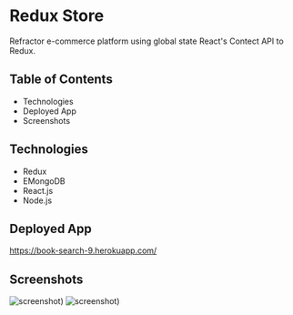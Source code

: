 # Redux Store
Refractor e-commerce platform using global state React's Contect API to Redux.

## Table of Contents
* Technologies
* Deployed App
* Screenshots

## Technologies
* Redux
* EMongoDB
* React.js
* Node.js

## Deployed App

https://book-search-9.herokuapp.com/

## Screenshots

![screenshot](client/public//images/addcart.gif))
![screenshot](client/public//images/loginpayment.gif))


